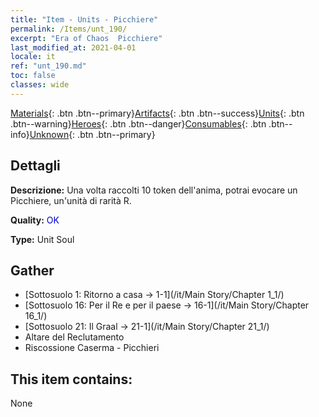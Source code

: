 ```yaml
---
title: "Item - Units - Picchiere"
permalink: /Items/unt_190/
excerpt: "Era of Chaos  Picchiere"
last_modified_at: 2021-04-01
locale: it
ref: "unt_190.md"
toc: false
classes: wide
---
```

 [Materials](/it/Items/){: .btn .btn--primary}[Artifacts](/it/Items/Artifacts/){: .btn .btn--success}[Units](/it/Items/Units/){: .btn .btn--warning}[Heroes](/it/Items/Heroes/){: .btn .btn--danger}[Consumables](/it/Items/Consumables/){: .btn .btn--info}[Unknown](/it/Items/Unknown/){: .btn .btn--primary}

## Dettagli
 **Descrizione:** Una volta raccolti 10 token dell'anima, potrai evocare un Picchiere, un'unità di rarità R.

 **Quality:** <span style="color: #0000CD">OK</span>

 **Type:** Unit Soul

## Gather

*    [Sottosuolo 1: Ritorno a casa -> 1-1](/it/Main Story/Chapter 1_1/) 
*    [Sottosuolo 16: Per il Re e per il paese -> 16-1](/it/Main Story/Chapter 16_1/) 
*    [Sottosuolo 21: Il Graal -> 21-1](/it/Main Story/Chapter 21_1/) 
*    Altare del Reclutamento 
*    Riscossione Caserma - Picchieri 

## This item contains:

  None

